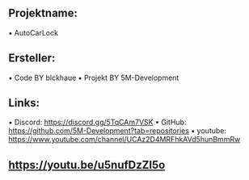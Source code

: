 ## Projektname:

▪ AutoCarLock

## Ersteller:

▪ Code BY blckhaue
▪ Projekt BY 5M-Development

## Links:

▪ Discord: https://discord.gg/5TqCAm7VSK
▪ GitHub: https://github.com/5M-Development?tab=repositories
▪ youtube: https://www.youtube.com/channel/UCAz2D4MRFhkAVd5hunBmmRw



## https://youtu.be/u5nufDzZl5o